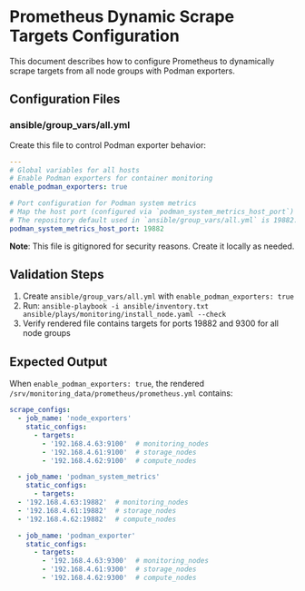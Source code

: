 # Prometheus Dynamic Scrape Targets Configuration

This document describes how to configure Prometheus to dynamically scrape targets from all node groups with Podman exporters.

## Configuration Files

### ansible/group_vars/all.yml

Create this file to control Podman exporter behavior:

```yaml
---
# Global variables for all hosts
# Enable Podman exporters for container monitoring
enable_podman_exporters: true

# Port configuration for Podman system metrics
# Map the host port (configured via `podman_system_metrics_host_port`) to container port 9882.
# The repository default used in `ansible/group_vars/all.yml` is 19882.
podman_system_metrics_host_port: 19882
```

**Note**: This file is gitignored for security reasons. Create it locally as needed.

## Validation Steps

1. Create `ansible/group_vars/all.yml` with `enable_podman_exporters: true`
2. Run: `ansible-playbook -i ansible/inventory.txt ansible/plays/monitoring/install_node.yaml --check`
3. Verify rendered file contains targets for ports 19882 and 9300 for all node groups

## Expected Output

When `enable_podman_exporters: true`, the rendered `/srv/monitoring_data/prometheus/prometheus.yml` contains:

```yaml
scrape_configs:
  - job_name: 'node_exporters'
    static_configs:
      - targets:
        - '192.168.4.63:9100'  # monitoring_nodes
        - '192.168.4.61:9100'  # storage_nodes  
        - '192.168.4.62:9100'  # compute_nodes

  - job_name: 'podman_system_metrics'
    static_configs:
      - targets:
  - '192.168.4.63:19882'  # monitoring_nodes
  - '192.168.4.61:19882'  # storage_nodes
  - '192.168.4.62:19882'  # compute_nodes

  - job_name: 'podman_exporter'
    static_configs:
      - targets:
        - '192.168.4.63:9300'  # monitoring_nodes
        - '192.168.4.61:9300'  # storage_nodes
        - '192.168.4.62:9300'  # compute_nodes
```